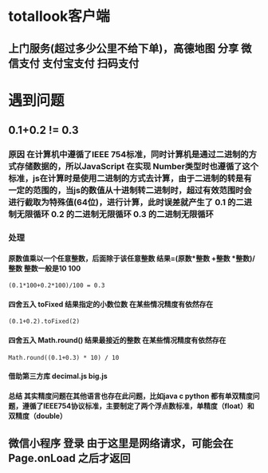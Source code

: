 <!-- ERP -->

# totallook客户端
## 上门服务(超过多少公里不给下单)，高德地图 分享 微信支付 支付宝支付 扫码支付   







# 遇到问题 


## 0.1+0.2 != 0.3
### 原因 在计算机中遵循了IEEE 754标准，同时计算机是通过二进制的方式存储数据的，所以JavaScript 在实现 Number类型时也遵循了这个标准，js在计算时是使用二进制的方式去计算，由于二进制的转是有一定的范围的，当js的数值从十进制转二进制时，超过有效范围时会进行截取为特殊值(64位)，进行计算，此时误差就产生了   0.1 的二进制无限循环  0.2 的二进制无限循环   0.3 的二进制无限循环

### 处理
#### 原数值乘以一个任意整数，后面除于该任意整数  结果=(原数*整数 +整数 *整数)/整数   整数一般是10   100    
```
(0.1*100+0.2*100)/100 = 0.3
```
#### 四舍五入 toFixed 结果指定的小数位数  在某些情况精度有依然存在
```
(0.1+0.2).toFixed(2)
```
#### 四舍五入 Math.round() 结果最接近的整数  在某些情况精度有依然存在
```
Math.round((0.1+0.3) * 10) / 10
```

#### 借助第三方库      decimal.js    big.js

#### 总结 其实精度问题在其他语言也存在此问题，比如java c python 都有单双精度问题，遵循了IEEE754协议标准，主要制定了两个浮点数标准，单精度（float）和双精度（double）


## 微信小程序 登录 由于这里是网络请求，可能会在 Page.onLoad 之后才返回
